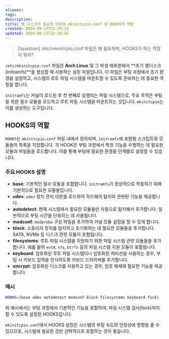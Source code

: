 ```yaml
---
aliases: 
tags: 
description:
title: 램 디스크가 필요한 이유와 mkinitcpio.conf 와 HOOKS의 역할
created: 2024-09-17T22:39:14
updated: 2024-09-17T22:39:45
---
```


> [!question] /etc/mkinitcpio.conf 파일은 왜 필요하며, HOOKS가 하는 역할이 뭐야?

`/etc/mkinitcpio.conf` 파일은 **Arch Linux** 및 그 파생 배포판에서 **초기 램디스크(initramfs)**를 생성할 때 사용하는 설정 파일입니다. 이 파일은 부팅 과정에서 초기 환경을 설정하고, 시스템이 루트 파일 시스템을 마운트할 수 있도록 준비하는 데 중요한 역할을 합니다.

`initramfs`는 커널이 로드된 후 첫 번째로 실행되는 파일 시스템으로, 주요 목적은 부팅을 위한 필수 모듈을 로드하고 루트 파일 시스템을 마운트하는 것입니다. `mkinitcpio`는 이를 생성하는 도구입니다.

## HOOKS의 역할

`HOOKS`는 `mkinitcpio.conf` 파일 내에서 정의되며, `initramfs`에 포함될 스크립트와 모듈들의 목록을 지정합니다. 각 HOOK은 부팅 과정에서 특정 기능을 수행하는 데 필요한 모듈과 파일들을 로드합니다. 이를 통해 부팅에 필요한 환경을 단계별로 설정할 수 있습니다.

### 주요 HOOKS 설명

- **base**: 기본적인 필수 모듈을 포함합니다. `initramfs`가 정상적으로 작동하기 위해 기본적으로 필요한 모듈들입니다.
- **udev**: `udev` 장치 관리 데몬을 로드하여 하드웨어 탐지와 관련된 기능을 제공합니다.
- **autodetect**: 현재 시스템에서 필요한 모듈들만 자동으로 탐지해서 추가합니다. 일반적으로 부팅 시간을 단축하는 데 사용됩니다.
- **modconf**: `modprobe` 구성 파일을 추가하여 커널 모듈 설정을 할 수 있게 합니다.
- **block**: 스토리지 장치를 탐지하고 초기화하는 데 필요한 모듈들을 추가합니다. SATA, NVMe 등 디스크 관련 모듈이 포함됩니다.
- **filesystems**: 루트 파일 시스템을 지원하기 위한 파일 시스템 관련 모듈들을 추가합니다. 예를 들어 `ext4`, `xfs`, `btrfs` 등의 파일 시스템 지원 모듈이 포함됩니다.
- **keyboard**: 암호화된 루트 파일 시스템이나 암호화된 파티션을 사용하는 경우, 부팅 시 키보드 입력을 인식하도록 키보드 드라이버를 추가합니다.
- **encrypt**: 암호화된 디스크를 사용하고 있는 경우, 암호 해제에 필요한 기능을 제공합니다.

### 예시

```bash
HOOKS=(base udev autodetect modconf block filesystems keyboard fsck)
```

위 예시에서는 부팅 과정에서 기본적인 기능을 포함하여, 파일 시스템 검사(fsck)까지 할 수 있도록 설정된 HOOKS입니다.

`mkinitcpio.conf`에서 HOOKS 설정은 시스템의 부팅 속도와 안정성에 영향을 줄 수 있으므로, 시스템에 필요한 것만 선택적으로 포함하는 것이 좋습니다.
